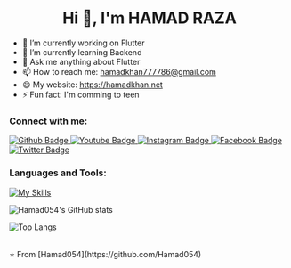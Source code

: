  <h1 align="center">Hi 👋, I'm HAMAD RAZA</h1>

- 🔭 I’m currently working on Flutter
- 🌱 I’m currently learning Backend
- 💬 Ask me anything about Flutter 
- 📫 How to reach me: hamadkhan777786@gmail.com
- 😄 My website: https://hamadkhan.net
- ⚡ Fun fact: I'm comming to teen
  
### Connect with me:
<div id="badges">
  <a href="https://github.com/Hamad054">
    <img src="https://img.shields.io/badge/Github-white?style=for-the-badge&logo=Github&logoColor=black" alt="Github Badge"/>
  </a>
  <a href="https://www.youtube.com/channel/UCzvRaprYPhvAplMK36Gu0kw">
    <img src="https://img.shields.io/badge/YouTube-red?style=for-the-badge&logo=youtube&logoColor=white" alt="Youtube Badge"/>
  </a>
   <a href="https://www.instagram.com/hamad054">
    <img src="https://img.shields.io/badge/Instagram-purple?style=for-the-badge&logo=instagram&logoColor=white" alt="Instagram Badge"/>
  </a>
   <a href="https://fb.com/Hamad khan">
    <img src="https://img.shields.io/badge/Facebook-blue?style=for-the-badge&logo=facebook&logoColor=white" alt="Facebook Badge"/>
  </a>
   <a href="https://twitter.com/hamad054">
    <img src="https://img.shields.io/badge/Twitter-blue?style=for-the-badge&logo=twitter&logoColor=white" alt="Twitter Badge"/>
  </a>
</div>

### Languages and Tools:
[![My Skills](https://skillicons.dev/icons?i=flutter,dart,firebase,github,js,html,css,postman,figma,xd&perline=5)](https://skillicons.dev)

![Hamad054's GitHub stats](https://github-readme-stats.vercel.app/api?username=hamad054&show_icons=true&theme=dark)

![Top Langs](https://github-readme-stats.vercel.app/api/top-langs/?username=hamad054&theme=dark)



<br>
⭐️ From [Hamad054](https://github.com/Hamad054)
